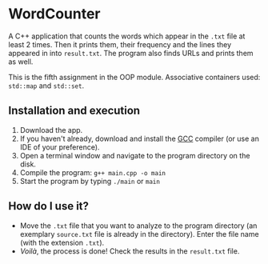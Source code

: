 # WordCounter
A C++ application that counts the words which appear in the `.txt` file at least 2 times. Then it prints them, their frequency and the lines they appeared in into `result.txt`. The program also finds URLs and prints them as well.

This is the fifth assignment in the OOP module. Associative containers used: `std::map` and `std::set`.

## Installation and execution
1. Download the app.
2. If you haven't already, download and install the [GCC](https://gcc.gnu.org/) compiler (or use an IDE of your preference).
3. Open a terminal window and navigate to the program directory on the disk.
4. Compile the program: `g++ main.cpp -o main`
5. Start the program by typing `./main` or `main`

## How do I use it?
- Move the `.txt` file that you want to analyze to the program directory (an exemplary `source.txt`  file is already in the directory). Enter the file name (with the extension `.txt`).
- *Voilà*, the process is done! Check the results in the `result.txt` file.
